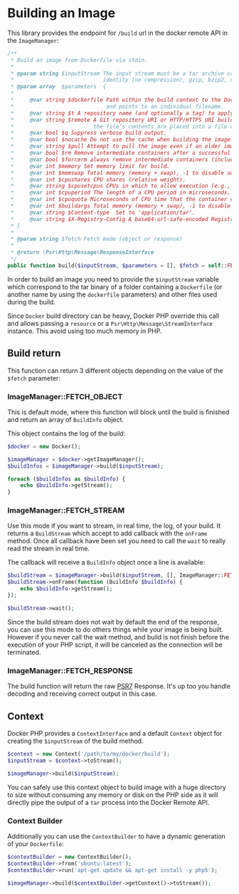 # Building an Image

This library provides the endpoint for `/build` url in the docker remote API in the `ImageManager`:

```php
/**
 * Build an image from Dockerfile via stdin.
 *
 * @param string $inputStream The input stream must be a tar archive compressed with one of the following algorithms: 
 *                            identity (no compression), gzip, bzip2, xz.
 * @param array  $parameters  {
 *
 *     @var string $dockerfile Path within the build context to the Dockerfile. This is ignored if remote is specified 
 *                             and points to an individual filename.
 *     @var string $t A repository name (and optionally a tag) to apply to the resulting image in case of success.
 *     @var string $remote A Git repository URI or HTTP/HTTPS URI build source. If the URI specifies a filename, 
 *                         the file’s contents are placed into a file called Dockerfile.
 *     @var bool $q Suppress verbose build output.
 *     @var bool $nocache Do not use the cache when building the image.
 *     @var string $pull Attempt to pull the image even if an older image exists locally
 *     @var bool $rm Remove intermediate containers after a successful build (default behavior).
 *     @var bool $forcerm always remove intermediate containers (includes rm)
 *     @var int $memory Set memory limit for build.
 *     @var int $memswap Total memory (memory + swap), -1 to disable swap.
 *     @var int $cpushares CPU shares (relative weight).
 *     @var string $cpusetcpus CPUs in which to allow execution (e.g., 0-3, 0,1).
 *     @var int $cpuperiod The length of a CPU period in microseconds.
 *     @var int $cpuquota Microseconds of CPU time that the container can get in a CPU period.
 *     @var int $buildargs Total memory (memory + swap), -1 to disable swap.
 *     @var string $Content-type  Set to 'application/tar'.
 *     @var string $X-Registry-Config A base64-url-safe-encoded Registry Auth Config JSON object
 * }
 *
 * @param string $fetch Fetch mode (object or response)
 *
 * @return \Psr\Http\Message\ResponseInterface
 */
public function build($inputStream, $parameters = [], $fetch = self::FETCH_OBJECT);
```

In order to build an image you need to provide the `$inputStream` variable which correspond to the tar binary of a 
folder containing a `Dockerfile` (or another name by using the `dockerfile` parameters) and other files used during the
build.

Since `Docker` build directory can be heavy, Docker PHP override this call and allows passing a `resource` or a 
`Psr\Http\Message\StreamInterface` instance. This avoid using too much memory in PHP.

## Build return

This function can return 3 different objects depending on the value of the `$fetch` parameter:
 
### ImageManager::FETCH_OBJECT

This is default mode, where this function will block until the build is finished and return an array of `BuildInfo` 
object.

This object contains the log of the build:

```php
$docker = new Docker();

$imageManager = $docker->getImageManager();
$buildInfos = $imageManager->build($inputStream);

foreach ($buildInfos as $buildInfo) {
    echo $buildInfo->getStream();
}
```

### ImageManager::FETCH_STREAM

Use this mode if you want to stream, in real time, the log, of your build. It returns a `BuildStream` which accept to 
add callback with the `onFrame` method. Once all callback have been set you need to call the `wait` to really read the
stream in real time.

The callback will receive a `BuildInfo` object once a line is available:

```php
$buildStream = $imageManager->build($inputStream, [], ImageManager::FETCH_STREAM);
$buildStream->onFrame(function (BuildInfo $buildInfo) {
    echo $buildInfo->getStream();
});

$buildStream->wait();
```

Since the build stream does not wait by default the end of the response, you can use this mode to do others things 
while your image is being built. However if you never call the wait method, and build is not finish before the 
execution of your PHP script, it will be canceled as the connection will be terminated.


### ImageManager::FETCH_RESPONSE

The build function will return the raw [PSR7](http://www.php-fig.org/psr/psr-7/) Response. It's up too you handle 
decoding and receiving correct output in this case.

## Context

Docker PHP provides a `ContextInterface` and a default `Context` object for creating the `$inputStream` of the build
method.

```php
$context = new Context('/path/to/my/docker/build');
$inputStream = $context->toStream();

$imageManager->build($inputStream);
```

You can safely use this context object to build image with a huge directory to size without consuming any memory or disk
on the PHP side as it will directly pipe the output of a `tar` process into the Docker Remote API.

### Context Builder

Additionally you can use the `ContextBuilder` to have a dynamic generation of your `Dockerfile`:

```php
$contextBuilder = new ContextBuilder();
$contextBuilder->from('ubuntu:latest');
$contextBuilder->run('apt-get update && apt-get install -y php5');

$imageManager->build($contextBuilder->getContext()->toStream());
```

